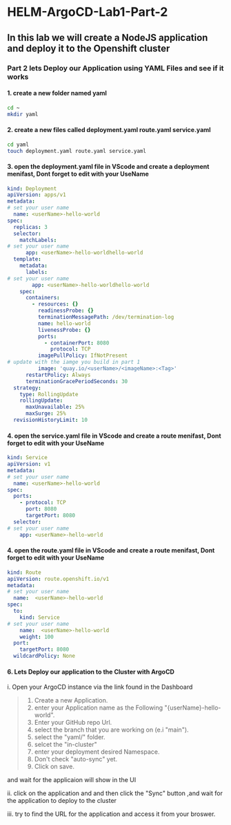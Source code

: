 # HELM-ArgoCD-Lab1-Part-2

## In this lab we will create a NodeJS application and deploy it to the Openshift cluster

### Part 2 lets Deploy our Application using YAML Files and see if it works

#### 1. create a new folder named yaml

```Bash
cd ~
mkdir yaml
```

#### 2. create a new files called deployment.yaml route.yaml service.yaml

```Bash
cd yaml
touch deployment.yaml route.yaml service.yaml
```

#### 3. open the deployment.yaml file in VScode and create a deployment menifast, Dont forget to edit with your UseName

```YAML
kind: Deployment
apiVersion: apps/v1
metadata:
# set your user name
  name: <userName>-hello-world
spec:
  replicas: 3
  selector:
    matchLabels:
# set your user name
      app: <userName>-hello-worldhello-world
  template:
    metadata:
      labels:
# set your user name
        app: <userName>-hello-worldhello-world
    spec:
      containers:
        - resources: {}
          readinessProbe: {}
          terminationMessagePath: /dev/termination-log
          name: hello-world
          livenessProbe: {}
          ports:
            - containerPort: 8080
              protocol: TCP
          imagePullPolicy: IfNotPresent
# update with the iamge you build in part 1
          image: 'quay.io/<userName>/<imageName>:<Tag>'
      restartPolicy: Always
      terminationGracePeriodSeconds: 30
  strategy:
    type: RollingUpdate
    rollingUpdate:
      maxUnavailable: 25%
      maxSurge: 25%
  revisionHistoryLimit: 10
```

#### 4. open the service.yaml file in VScode and create a route menifast, Dont forget to edit with your UseName

```YAML
kind: Service
apiVersion: v1
metadata:
# set your user name
  name: <userName>-hello-world
spec:
  ports:
    - protocol: TCP
      port: 8080
      targetPort: 8080
  selector:
# set your user name
    app: <userName>-hello-world
```

#### 4. open the route.yaml file in VScode and create a route menifast, Dont forget to edit with your UseName

```YAML
kind: Route
apiVersion: route.openshift.io/v1
metadata:
# set your user name
  name:  <userName>-hello-world
spec:
  to:
    kind: Service
# set your user name
    name:  <userName>-hello-world
    weight: 100
  port:
    targetPort: 8080
  wildcardPolicy: None
```

#### 6. Lets Deploy our application to the Cluster with ArgoCD

i. Open your ArgoCD instance via the link found in the Dashboard

> 1. Create a new Application.
> 2. enter your Application name as the Following "{userName}-hello-world".
> 3. Enter your GitHub repo Url.
> 4. select the branch that you are working on (e.i "main").
> 5. select the "yaml/" folder.
> 6. selcet the "in-cluster"
> 7. enter your deployment desired Namespace.
> 8. Don't check "auto-sync" yet.
> 9. Click on save.

and wait for the applicaion will show in the UI

ii. click on the application and and then click the "Sync" button ,and wait for the application to deploy to the cluster

iii. try to find the URL for the application and access it from your broswer.
